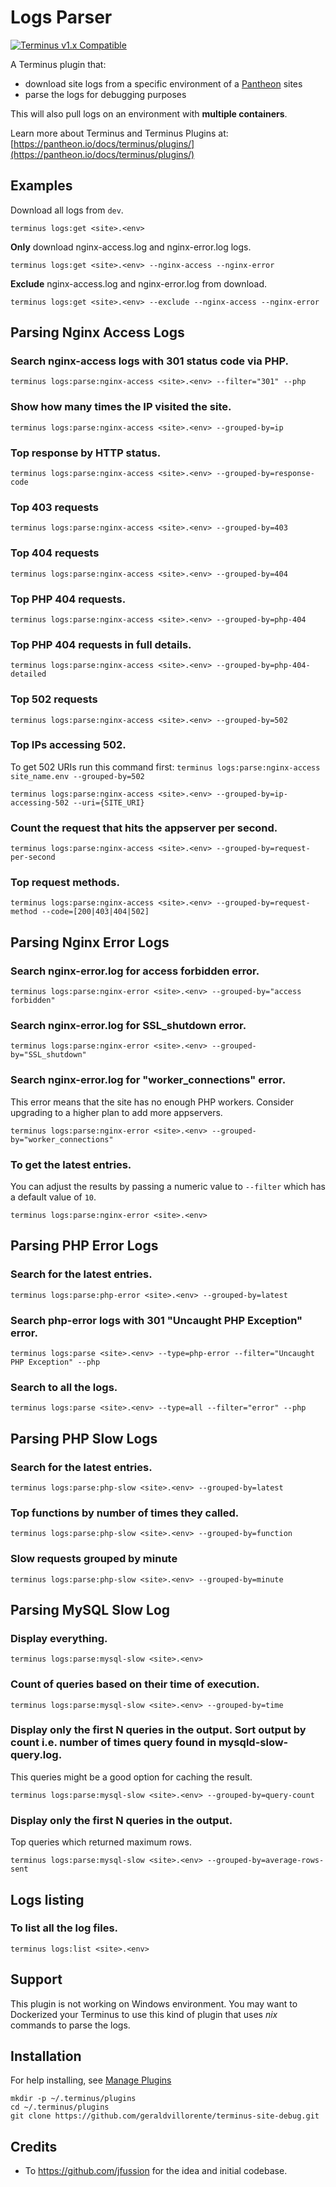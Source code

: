 # Logs Parser

[![Terminus v1.x Compatible](https://img.shields.io/badge/terminus-v1.x-green.svg)](https://github.com/geraldvillorente/terminus-logs/tree/1.x)

A Terminus plugin that:
* download site logs from a specific environment of a [Pantheon](https://www.pantheon.io) sites
* parse the logs for debugging purposes

This will also pull logs on an environment with __multiple containers__.

Learn more about Terminus and Terminus Plugins at:
[https://pantheon.io/docs/terminus/plugins/](https://pantheon.io/docs/terminus/plugins/)

## Examples

Download all logs from `dev`.
```
terminus logs:get <site>.<env>
```

**Only** download nginx-access.log and nginx-error.log logs.
```
terminus logs:get <site>.<env> --nginx-access --nginx-error
```

**Exclude** nginx-access.log and nginx-error.log from download.
```
terminus logs:get <site>.<env> --exclude --nginx-access --nginx-error
```

## Parsing Nginx Access Logs

### Search **nginx-access** logs with 301 status code via PHP.
```
terminus logs:parse:nginx-access <site>.<env> --filter="301" --php
```
### Show how many times the IP visited the site.
```
terminus logs:parse:nginx-access <site>.<env> --grouped-by=ip
```
### Top response by HTTP status.
```
terminus logs:parse:nginx-access <site>.<env> --grouped-by=response-code
```
### Top 403 requests
```
terminus logs:parse:nginx-access <site>.<env> --grouped-by=403
```
### Top 404 requests
```
terminus logs:parse:nginx-access <site>.<env> --grouped-by=404
```
### Top PHP 404 requests.
```
terminus logs:parse:nginx-access <site>.<env> --grouped-by=php-404
```
### Top PHP 404 requests in full details.
```
terminus logs:parse:nginx-access <site>.<env> --grouped-by=php-404-detailed
```
### Top 502 requests
```
terminus logs:parse:nginx-access <site>.<env> --grouped-by=502
```
### Top IPs accessing 502. 
To get 502 URIs run this command first: `terminus logs:parse:nginx-access site_name.env --grouped-by=502`
```
terminus logs:parse:nginx-access <site>.<env> --grouped-by=ip-accessing-502 --uri={SITE_URI}
```
### Count the request that hits the appserver per second.
```
terminus logs:parse:nginx-access <site>.<env> --grouped-by=request-per-second
```
### Top request methods.
```
terminus logs:parse:nginx-access <site>.<env> --grouped-by=request-method --code=[200|403|404|502]
```

## Parsing Nginx Error Logs

### Search nginx-error.log for access forbidden error.
```
terminus logs:parse:nginx-error <site>.<env> --grouped-by="access forbidden" 
```
### Search nginx-error.log for SSL_shutdown error.
```
terminus logs:parse:nginx-error <site>.<env> --grouped-by="SSL_shutdown" 
```
### Search nginx-error.log for "worker_connections" error. 
This error means that the site has no enough PHP workers. Consider upgrading to a higher plan to add more appservers.
```
terminus logs:parse:nginx-error <site>.<env> --grouped-by="worker_connections" 
```
### To get the latest entries. 
You can adjust the results by passing a numeric value to `--filter` which has a default value of `10`.
```
terminus logs:parse:nginx-error <site>.<env>
```

## Parsing PHP Error Logs

### Search for the latest entries.
```
terminus logs:parse:php-error <site>.<env> --grouped-by=latest
```
### Search **php-error** logs with 301 "Uncaught PHP Exception" error.
```
terminus logs:parse <site>.<env> --type=php-error --filter="Uncaught PHP Exception" --php
```
### Search to all the logs.
```
terminus logs:parse <site>.<env> --type=all --filter="error" --php
```

## Parsing PHP Slow Logs

### Search for the latest entries.
```
terminus logs:parse:php-slow <site>.<env> --grouped-by=latest 
```
### Top functions by number of times they called.
```
terminus logs:parse:php-slow <site>.<env> --grouped-by=function
```
### Slow requests grouped by minute
```
terminus logs:parse:php-slow <site>.<env> --grouped-by=minute
```

## Parsing MySQL Slow Log

### Display everything.
```
terminus logs:parse:mysql-slow <site>.<env> 
```
### Count of queries based on their time of execution. 
```
terminus logs:parse:mysql-slow <site>.<env> --grouped-by=time
```
### Display only the first N queries in the output. Sort output by count i.e. number of times query found in mysqld-slow-query.log.
This queries might be a good option for caching the result.
```
terminus logs:parse:mysql-slow <site>.<env> --grouped-by=query-count 
```
### Display only the first N queries in the output. 
Top queries which returned maximum rows.
```
terminus logs:parse:mysql-slow <site>.<env> --grouped-by=average-rows-sent
```

## Logs listing

### To list all the log files.
```
terminus logs:list <site>.<env>
```

## Support
This plugin is not working on Windows environment. You may want to Dockerized your Terminus to use this kind of plugin that uses *nix* commands to parse the logs.

## Installation
For help installing, see [Manage Plugins](https://pantheon.io/docs/terminus/plugins/)
```
mkdir -p ~/.terminus/plugins
cd ~/.terminus/plugins
git clone https://github.com/geraldvillorente/terminus-site-debug.git
```

## Credits 
* To https://github.com/jfussion for the idea and initial codebase.
